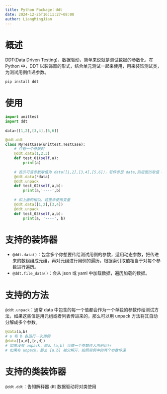 ```yaml
---
title: Python Package：ddt
date: 2024-12-25T16:11:27+08:00
author: LiangMingJian
---
```


# 概述

DDT(Data Driven Testing)，数据驱动，简单来说就是测试数据的参数化，在 Python 中，DDT 以装饰器的形式，结合单元测试一起来使用，用来装饰测试类，为测试用例传递参数。

```python
pip install ddt
```

# 使用

```python
import unittest
import ddt
 
data=[[1,2],[3,4],[5,6]]

@ddt.ddt
class MyTestCase(unittest.TestCase):
    # 只有一个参数时
    @ddt.data(1,2,3)
    def test_01(self,a):
        print(a)
    
    # 表示可变参数取值为 data([1,2],[3,4],[5,6])，若传参是 data,则后面的取值 data([[1,2],[3,4],[5,6]])
    @ddt.data(*data)
    @ddt.unpack
    def test_02(self,a,b):
        print(a,'----',b)
    
    # 和上面的相似，这里未使用变量
    @ddt.data([1,2],[3,4])  
    @ddt.unpack
    def test_03(self,a,b):
        print(a, '----', b)
```

# 支持的装饰器

- `@ddt.data()`：包含多个你想要传给测试用例的参数，适用动态参数，把传进来的数组组成元组，再对元组进行用例的遍历，根据索引取值相当于对每个参数进行遍历。
- `@ddt.file_data()`：会从 json 或 yaml 中加载数据，遍历加载的数据。

# 支持的方法

`@ddt.unpack`：通常 data 中包含的每一个值都会作为一个单独的参数传给测试方法，如果这些值是用元组或者列表传进来的，那么可以用 unpack 方法将其自动分解成多个参数。

```python
@data(a,b)         
# a 和 b 各运行一次用例
@data([a,d],[c,d])
# 如果没有 unpack，那么 [a,b] 当成一个参数传入用例运行
# 如果有 unpack，那么 [a,b] 被分解开，按照用例中的两个参数传递
```

# 支持的类装饰器 

`@ddt.ddt`：告知解释器 dtt 数据驱动将对类使用

